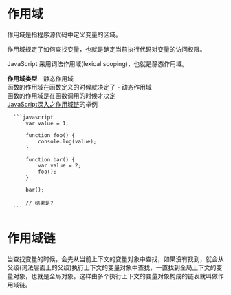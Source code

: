 # 作用域

  作用域是指程序源代码中定义变量的区域。

  作用域规定了如何查找变量，也就是确定当前执行代码对变量的访问权限。

  JavaScript 采用词法作用域(lexical scoping)，也就是静态作用域。
  
  **作用域类型**
    - 静态作用域   
      函数的作用域在函数定义的时候就决定了
    - 动态作用域    
      函数的作用域是在函数调用的时候才决定    
      [JavaScript深入之作用域链](https://github.com/mqyqingfeng/Blog/issues/3)的举例
      
      ```javascript
          var value = 1;
          
          function foo() {
              console.log(value);
          }

          function bar() {
              var value = 2;
              foo();
          }

          bar();
          
          // 结果是?
      ```
# 作用域链

当查找变量的时候，会先从当前上下文的变量对象中查找，如果没有找到，就会从父级(词法层面上的父级)执行上下文的变量对象中查找，一直找到全局上下文的变量对象，也就是全局对象。这样由多个执行上下文的变量对象构成的链表就叫做作用域链。



